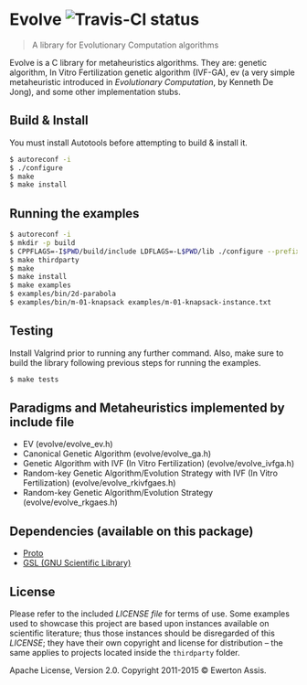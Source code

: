 # Evolve ![Travis-CI status](https://travis-ci.org/earaujoassis/evolve.svg?branch=master "Travis-CI status")

> A library for Evolutionary Computation algorithms

Evolve is a C library for metaheuristics algorithms. They are: genetic algorithm, In Vitro Fertilization
genetic algorithm (IVF-GA), ev (a very simple metaheuristic introduced in *Evolutionary Computation*, by
Kenneth De Jong), and some other implementation stubs.

## Build & Install

You must install Autotools before attempting to build & install it.

```sh
$ autoreconf -i
$ ./configure
$ make
$ make install
```

## Running the examples

```sh
$ autoreconf -i
$ mkdir -p build
$ CPPFLAGS=-I$PWD/build/include LDFLAGS=-L$PWD/lib ./configure --prefix=$PWD/build --disable-shared
$ make thirdparty
$ make
$ make install
$ make examples
$ examples/bin/2d-parabola
$ examples/bin/m-01-knapsack examples/m-01-knapsack-instance.txt
```

## Testing

Install Valgrind prior to running any further command. Also, make sure to build the library following
previous steps for running the examples.

```sh
$ make tests
```

## Paradigms and Metaheuristics implemented by include file

* EV (evolve/evolve_ev.h)
* Canonical Genetic Algorithm (evolve/evolve_ga.h)
* Genetic Algorithm with IVF (In Vitro Fertilization) (evolve/evolve_ivfga.h)
* Random-key Genetic Algorithm/Evolution Strategy with IVF (In Vitro Fertilization) (evolve/evolve_rkivfgaes.h)
* Random-key Genetic Algorithm/Evolution Strategy (evolve/evolve_rkgaes.h)

## Dependencies (available on this package)

 * [Proto](https://github.com/earaujoassis/proto)
 * [GSL (GNU Scientific Library)](http://www.gnu.org/software/gsl/)

## License

Please refer to the included *LICENSE file* for terms of use. Some examples used to showcase this project
are based upon instances available on scientific literature; thus those instances should be disregarded of
this *LICENSE*; they have their own copyright and license for distribution – the same applies to projects
located inside the `thirdparty` folder.

Apache License, Version 2.0. Copyright 2011-2015 &copy; Ewerton Assis.
